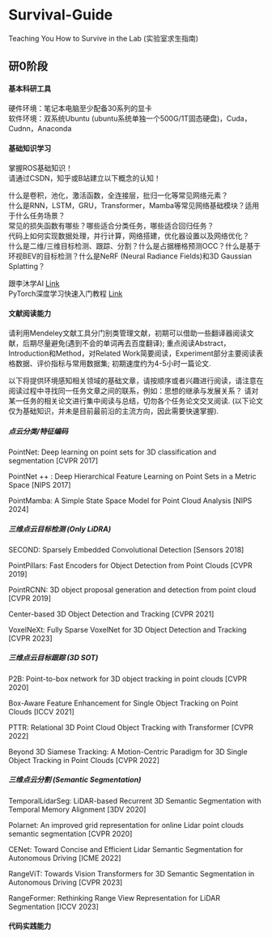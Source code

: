# Survival-Guide
Teaching You How to Survive in the Lab (实验室求生指南)

## 研0阶段

#### 基本科研工具
硬件环境：笔记本电脑至少配备30系列的显卡    
软件环境：双系统Ubuntu (ubuntu系统单独一个500G/1T固态硬盘)，Cuda，Cudnn，Anaconda

#### 基础知识学习
掌握ROS基础知识！      
请通过CSDN，知乎或B站建立以下概念的认知！       

什么是卷积，池化，激活函数，全连接层，批归一化等常见网络元素？     
什么是RNN，LSTM，GRU，Transformer，Mamba等常见网络基础模块？适用于什么任务场景？    
常见的损失函数有哪些？哪些适合分类任务，哪些适合回归任务？              
代码上如何实现数据处理，并行计算，网络搭建，优化器设置以及网络优化？        
什么是二维/三维目标检测、跟踪、分割？什么是占据栅格预测OCC？什么是基于环视BEV的目标检测？什么是NeRF (Neural Radiance Fields)和3D Gaussian Splatting？

跟李沐学AI [Link](https://space.bilibili.com/1567748478/channel/seriesdetail?sid=358497)    
PyTorch深度学习快速入门教程 [Link](https://www.bilibili.com/video/BV1hE411t7RN/?spm_id_from=333.337.search-card.all.click&vd_source=fa42d88ec19eff6dbea9dd604c15f925)

#### 文献阅读能力
请利用Mendeley文献工具分门别类管理文献，初期可以借助一些翻译器阅读文献，后期尽量避免(遇到不会的单词再去百度翻译); 重点阅读Abstract，Introduction和Method，对Related Work简要阅读，Experiment部分主要阅读表格数据、评价指标与常用数据集; 初期速度约为4-5小时一篇论文.     

以下将提供环境感知相关领域的基础文章，请按顺序或者兴趣进行阅读，请注意在阅读过程中寻找同一任务文章之间的联系，例如：思想的继承与发展关系？ 请对某一任务的相关论文进行集中阅读与总结，切勿各个任务论文交叉阅读. (以下论文仅为基础知识，并未是目前最前沿的主流方向，因此需要快速掌握).        
##### 点云分类/特征编码
PointNet: Deep learning on point sets for 3D classification and segmentation [CVPR 2017]

PointNet ++ : Deep Hierarchical Feature Learning on Point Sets in a Metric Space [NIPS 2017]

PointMamba: A Simple State Space Model for Point Cloud Analysis [NIPS 2024]

##### 三维点云目标检测 (Only LiDRA)

SECOND: Sparsely Embedded Convolutional Detection [Sensors 2018]

PointPillars: Fast Encoders for Object Detection from Point Clouds [CVPR 2019]

PointRCNN: 3D object proposal generation and detection from point cloud [CVPR 2019]

Center-based 3D Object Detection and Tracking [CVPR 2021]

VoxelNeXt: Fully Sparse VoxelNet for 3D Object Detection and Tracking [CVPR 2023]

##### 三维点云目标跟踪 (3D SOT)

P2B: Point-to-box network for 3D object tracking in point clouds [CVPR 2020]

Box-Aware Feature Enhancement for Single Object Tracking on Point Clouds [ICCV 2021]

PTTR: Relational 3D Point Cloud Object Tracking with Transformer [CVPR 2022]

Beyond 3D Siamese Tracking: A Motion-Centric Paradigm for 3D Single Object Tracking in Point Clouds [CVPR 2022]

##### 三维点云分割 (Semantic Segmentation)

TemporalLidarSeg: LiDAR-based Recurrent 3D Semantic Segmentation with Temporal Memory Alignment [3DV 2020]

Polarnet: An improved grid representation for online Lidar point clouds semantic segmentation [CVPR 2020]

CENet: Toward Concise and Efficient Lidar Semantic Segmentation for Autonomous Driving [ICME 2022]

RangeViT: Towards Vision Transformers for 3D Semantic Segmentation in Autonomous Driving [CVPR 2023]

RangeFormer: Rethinking Range View Representation for LiDAR Segmentation [ICCV 2023]

#### 代码实践能力

